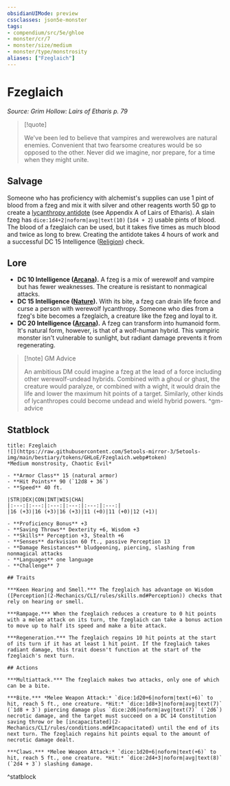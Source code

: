 ```yaml
---
obsidianUIMode: preview
cssclasses: json5e-monster
tags:
- compendium/src/5e/ghloe
- monster/cr/7
- monster/size/medium
- monster/type/monstrosity
aliases: ["Fzeglaich"]
---
```

# Fzeglaich
*Source: Grim Hollow: Lairs of Etharis p. 79*  

> [!quote]  
> 
> We've been led to believe that vampires and werewolves are natural enemies. Convenient that two fearsome creatures would be so opposed to the other. Never did we imagine, nor prepare, for a time when they might unite.

## Salvage

Someone who has proficiency with alchemist's supplies can use 1 pint of blood from a fzeg and mix it with silver and other reagents worth 50 gp to create a [lycanthropy antidote](2-Mechanics/CLI/items/lycanthropy-antidote-ghloe.md) (see Appendix A of Lairs of Etharis). A slain fzeg has `dice:1d4+2|noform|avg|text(10)` (`1d4 + 2`) usable pints of blood. The blood of a fzeglaich can be used, but it takes five times as much blood and twice as long to brew. Creating the antidote takes 4 hours of work and a successful DC 15 Intelligence ([Religion](2-Mechanics/CLI/rules/skills.md#Religion)) check.

## Lore

- **DC 10 Intelligence ([Arcana](2-Mechanics/CLI/rules/skills.md#Arcana)).** A fzeg is a mix of werewolf and vampire but has fewer weaknesses. The creature is resistant to nonmagical attacks.  
- **DC 15 Intelligence ([Nature](2-Mechanics/CLI/rules/skills.md#Nature)).** With its bite, a fzeg can drain life force and curse a person with werewolf lycanthropy. Someone who dies from a fzeg's bite becomes a fzeglaich, a creature like the fzeg and loyal to it.  
- **DC 20 Intelligence ([Arcana](2-Mechanics/CLI/rules/skills.md#Arcana)).** A fzeg can transform into humanoid form. It's natural form, however, is that of a wolf-human hybrid. This vampiric monster isn't vulnerable to sunlight, but radiant damage prevents it from regenerating.  

> [!note] GM Advice
> 
> An ambitious DM could imagine a fzeg at the lead of a force including other werewolf-undead hybrids. Combined with a ghoul or ghast, the creature would paralyze, or combined with a wight, it would drain the life and lower the maximum hit points of a target. Similarly, other kinds of lycanthropes could become undead and wield hybrid powers.
^gm-advice

## Statblock

```ad-statblock
title: Fzeglaich
![](https://raw.githubusercontent.com/5etools-mirror-3/5etools-img/main/bestiary/tokens/GHLoE/Fzeglaich.webp#token)
*Medium monstrosity, Chaotic Evil*

- **Armor Class** 15 (natural armor)
- **Hit Points** 90 (`12d8 + 36`)
- **Speed** 40 ft.

|STR|DEX|CON|INT|WIS|CHA|
|:---:|:---:|:---:|:---:|:---:|:---:|
|16 (+3)|16 (+3)|16 (+3)|11 (+0)|11 (+0)|12 (+1)|

- **Proficiency Bonus** +3
- **Saving Throws** Dexterity +6, Wisdom +3
- **Skills** Perception +3, Stealth +6
- **Senses** darkvision 60 ft., passive Perception 13
- **Damage Resistances** bludgeoning, piercing, slashing from nonmagical attacks
- **Languages** one language
- **Challenge** 7

## Traits

***Keen Hearing and Smell.*** The fzeglaich has advantage on Wisdom ([Perception](2-Mechanics/CLI/rules/skills.md#Perception)) checks that rely on hearing or smell.

***Rampage.*** When the fzeglaich reduces a creature to 0 hit points with a melee attack on its turn, the fzeglaich can take a bonus action to move up to half its speed and make a bite attack.

***Regeneration.*** The fzeglaich regains 10 hit points at the start of its turn if it has at least 1 hit point. If the fzeglaich takes radiant damage, this trait doesn't function at the start of the fzeglaich's next turn.

## Actions

***Multiattack.*** The fzeglaich makes two attacks, only one of which can be a bite.

***Bite.*** *Melee Weapon Attack:* `dice:1d20+6|noform|text(+6)` to hit, reach 5 ft., one creature. *Hit:* `dice:1d8+3|noform|avg|text(7)` (`1d8 + 3`) piercing damage plus `dice:2d6|noform|avg|text(7)` (`2d6`) necrotic damage, and the target must succeed on a DC 14 Constitution saving throw or be [incapacitated](2-Mechanics/CLI/rules/conditions.md#Incapacitated) until the end of its next turn. The fzeglaich regains hit points equal to the amount of necrotic damage dealt.

***Claws.*** *Melee Weapon Attack:* `dice:1d20+6|noform|text(+6)` to hit, reach 5 ft., one creature. *Hit:* `dice:2d4+3|noform|avg|text(8)` (`2d4 + 3`) slashing damage.
```
^statblock